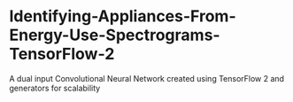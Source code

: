# Identifying-Appliances-From-Energy-Use-Spectrograms-TensorFlow-2
A dual input Convolutional Neural Network created using TensorFlow 2 and generators for scalability
